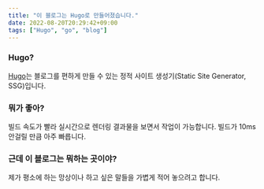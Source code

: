 ```yaml
---
title: "이 블로그는 Hugo로 만들어졌습니다."
date: 2022-08-20T20:29:42+09:00
tags: ["Hugo", "go", "blog"]
---
```


### Hugo?

[Hugo](https://gohugo.io)는 블로그를 편하게 만들 수 있는 정적 사이트 생성기(Static Site Generator, SSG)입니다. 

### 뭐가 좋아?

빌드 속도가 빨라 실시간으로 렌더링 결과물을 보면서 작업이 가능합니다. 빌드가 10ms 안걸릴 만큼 아주 빠릅니다.

### 근데 이 블로그는 뭐하는 곳이야?

제가 평소에 하는 망상이나 하고 싶은 말들을 가볍게 적어 놓으려고 합니다.
